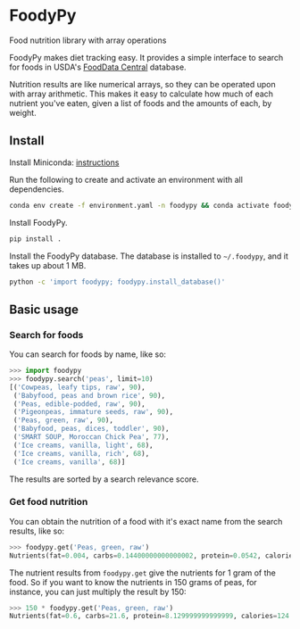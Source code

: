 # FoodyPy
Food nutrition library with array operations

FoodyPy makes diet tracking easy. It provides a simple interface to search for
foods in USDA's [FoodData Central](https://fdc.nal.usda.gov/) database.

Nutrition results are like numerical arrays, so they can be operated upon with
array arithmetic. This makes it easy to calculate how much of each nutrient
you've eaten, given a list of foods and the amounts of each, by weight.

## Install

Install Miniconda: [instructions](https://docs.conda.io/projects/conda/en/latest/user-guide/install/index.html)

Run the following to create and activate an environment with all dependencies.

```bash
conda env create -f environment.yaml -n foodypy && conda activate foodypy
```

Install FoodyPy.

```bash
pip install .
```

Install the FoodyPy database. The database is installed to `~/.foodypy`, and
it takes up about 1 MB.

```bash
python -c 'import foodypy; foodypy.install_database()'
```

## Basic usage

### Search for foods

You can search for foods by name, like so:

```python
>>> import foodypy
>>> foodypy.search('peas', limit=10)
[('Cowpeas, leafy tips, raw', 90),
 ('Babyfood, peas and brown rice', 90),
 ('Peas, edible-podded, raw', 90),
 ('Pigeonpeas, immature seeds, raw', 90),
 ('Peas, green, raw', 90),
 ('Babyfood, peas, dices, toddler', 90),
 ('SMART SOUP, Moroccan Chick Pea', 77),
 ('Ice creams, vanilla, light', 68),
 ('Ice creams, vanilla, rich', 68),
 ('Ice creams, vanilla', 68)]
```

The results are sorted by a search relevance score.

### Get food nutrition

You can obtain the nutrition of a food with it's exact name from the search
results, like so:

```python
>>> foodypy.get('Peas, green, raw')
Nutrients(fat=0.004, carbs=0.14400000000000002, protein=0.0542, calories=0.8288000000000001)
```

The nutrient results from `foodypy.get` give the nutrients for 1 gram of the
food. So if you want to know the nutrients in 150 grams of peas, for instance,
you can just multiply the result by 150:

```python
>>> 150 * foodypy.get('Peas, green, raw')
Nutrients(fat=0.6, carbs=21.6, protein=8.129999999999999, calories=124.32000000000001)
```
